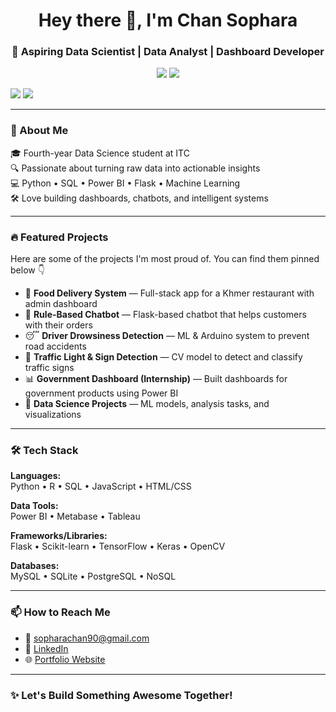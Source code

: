 <h1 align="center">Hey there 👋, I'm Chan Sophara</h1>
<h3 align="center">🚀 Aspiring Data Scientist | Data Analyst | Dashboard Developer</h3>

<p align="center">
  <a href="https://github.com/ChanSophara"><img src="https://img.shields.io/github/followers/ChanSophara?label=Follow&style=social"></a>
  <a href="mailto:sopharachan90@gmail.com"><img src="https://img.shields.io/badge/email-Drop%20a%20hi!-blue?style=flat&logo=gmail"></a>


  <a href="https://www.linkedin.com/in/chan-sophara-99a7692b7/"><img src="https://img.shields.io/badge/LinkedIn-ChanSophara-blue?logo=linkedin&style=flat"></a>
  <a href="https://chansophara.github.io"><img src="https://img.shields.io/badge/Portfolio-View%20My%20Work-orange?style=flat&logo=githubpages"></a>
</p>

---

### 🌟 About Me

🎓 Fourth-year Data Science student at ITC  
🔍 Passionate about turning raw data into actionable insights  
💻 Python • SQL • Power BI • Flask • Machine Learning  
🛠️ Love building dashboards, chatbots, and intelligent systems

---

### 🔥 Featured Projects
Here are some of the projects I'm most proud of. You can find them pinned below 👇

- 🍔 **Food Delivery System** — Full-stack app for a Khmer restaurant with admin dashboard
- 🤖 **Rule-Based Chatbot** — Flask-based chatbot that helps customers with their orders
- 😴 **Driver Drowsiness Detection** — ML & Arduino system to prevent road accidents
- 🚦 **Traffic Light & Sign Detection** — CV model to detect and classify traffic signs
- 📊 **Government Dashboard (Internship)** — Built dashboards for government products using Power BI
- 🧠 **Data Science Projects** — ML models, analysis tasks, and visualizations

---

### 🛠 Tech Stack

**Languages:**  
Python • R • SQL • JavaScript • HTML/CSS

**Data Tools:**  
Power BI • Metabase • Tableau

**Frameworks/Libraries:**  
Flask • Scikit-learn • TensorFlow • Keras • OpenCV

**Databases:**  
MySQL • SQLite • PostgreSQL • NoSQL

---

### 📫 How to Reach Me

- 📧 sopharachan90@gmail.com  
- 🔗 [LinkedIn](https://www.linkedin.com/in/chan-sophara-99a7692b7/)  
- 🌐 [Portfolio Website](https://chansophara.github.io)

---

### ✨ Let's Build Something Awesome Together!
